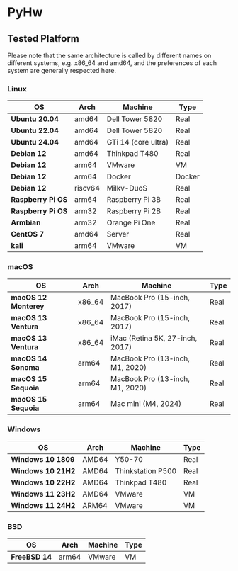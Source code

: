 # PyHw
## Tested Platform

Please note that the same architecture is called by different names on different systems, e.g. x86_64 and amd64, and the preferences of each system are generally respected here.

### Linux

| OS                  | Arch    | Machine             | Type   |
| ------------------- | ------- | ------------------- | ------ |
| **Ubuntu 20.04**    | amd64   | Dell Tower 5820     | Real   |
| **Ubuntu 22.04**    | amd64   | Dell Tower 5820     | Real   |
| **Ubuntu 24.04**    | amd64   | GTi 14 (core ultra) | Real   |
| **Debian 12**       | amd64   | Thinkpad T480       | Real   |
| **Debian 12**       | arm64   | VMware              | VM     |
| **Debian 12**       | arm64   | Docker              | Docker |
| **Debian 12**       | riscv64 | Milkv-DuoS          | Real   |
| **Raspberry Pi OS** | arm64   | Raspberry Pi 3B     | Real   |
| **Raspberry Pi OS** | arm32   | Raspberry Pi 2B     | Real   |
| **Armbian**         | arm32   | Orange Pi One       | Real   |
| **CentOS 7**        | amd64   | Server              | Real   |
| **kali**            | arm64   | VMware              | VM     |



### macOS

| OS                    | Arch   | Machine                         | Type |
| --------------------- | ------ | ------------------------------- | ---- |
| **macOS 12 Monterey** | x86_64 | MacBook Pro (15-inch, 2017)     | Real |
| **macOS 13 Ventura**  | x86_64 | MacBook Pro (15-inch, 2017)     | Real |
| **macOS 13 Ventura**  | x86_64 | iMac (Retina 5K, 27-inch, 2017) | Real |
| **macOS 14 Sonoma**   | arm64  | MacBook Pro (13-inch, M1, 2020) | Real |
| **macOS 15 Sequoia**  | arm64  | MacBook Pro (13-inch, M1, 2020) | Real |
| **macOS 15 Sequoia**  | arm64  | Mac mini (M4, 2024)             | Real |



### Windows

| OS                  | Arch  | Machine           | Type |
| ------------------- | ----- | ----------------- | ---- |
| **Windows 10 1809** | AMD64 | Y50-70            | Real |
| **Windows 10 21H2** | AMD64 | Thinkstation P500 | Real |
| **Windows 10 22H2** | AMD64 | Thinkpad T480     | Real |
| **Windows 11 23H2** | AMD64 | VMware            | VM   |
| **Windows 11 24H2** | ARM64 | VMware            | VM   |



### BSD

| OS             | Arch  | Machine | Type |
| -------------- | ----- | ------- | ---- |
| **FreeBSD 14** | arm64 | VMware  | VM   |

